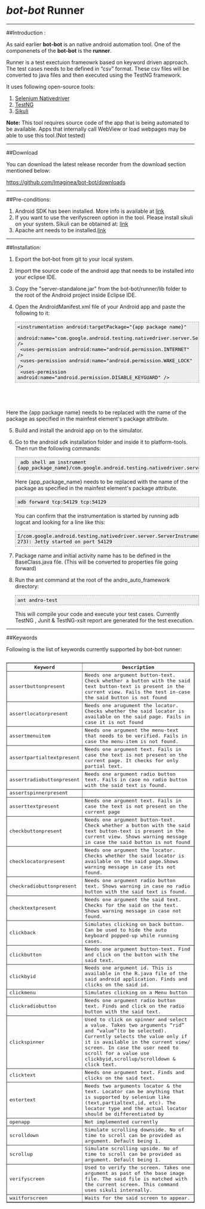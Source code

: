 # *bot-bot* Runner

---------
##Introduction :

As said earlier **bot-bot** is an native android automation tool. One of the componenets of the **bot-bot** is the **runner**.

Runner is a test exectuion frameowrk based on keyword driven approach. The test cases needs to be defined in “csv” format. These csv files will be converted to java files and then executed using the TestNG framework.

It uses following open-source tools:

1. [Selenium Nativedriver](http://code.google.com/p/nativedriver/)
2. [TestNG](http://testng.org/doc/index.html)
3. [Sikuli](http://sikuli.org/)

**Note:** This tool requires source code of the app that is being automated to be available.
Apps that internally call WebView or load webpages may be able to use this tool.(Not tested)

-----------
##Download

You can download the latest release recorder from the download section mentioned below:

https://github.com/Imaginea/bot-bot/downloads

---------
##Pre-conditions:

1. Android SDK has been installed. More info is available at [link](http://developer.android.com/sdk/installing.html)
2. If you want to use the verifyscreen option in the tool. Please install sikuli on your system. Sikuli can be obtained at: [link](http://sikuli.org/download.shtml)
3. Apache ant needs to be installed.[link](http://ant.apache.org/)

---------
##Installation:

1. Export the bot-bot from git to your local system.
2. Import the source code of the android app that needs to be installed into your eclipse IDE.
3. Copy the "server-standalone.jar" from the bot-bot/runner/lib folder to the root of the Android project inside Eclipse IDE.
4. Open the AndroidManifest.xml file of your Android app and paste the following to it:

	<pre style="font-family: Helvetica, Arial, FreeSans, san-serif; color: #000000; background-color: #eee;font-size: 15px;border: 1px dashed #999999;line-height: 15px;padding: 5px; overflow: auto; width: 100%"><code>&lt;instrumentation android:targetPackage=&quot;{app package name}&quot;
        android:name=&quot;com.google.android.testing.nativedriver.server.ServerInstrumentation&quot; /&gt;
    &lt;uses-permission android:name=&quot;android.permission.INTERNET&quot; /&gt;
    &lt;uses-permission android:name=&quot;android.permission.WAKE_LOCK&quot; /&gt;
    &lt;uses-permission android:name=&quot;android.permission.DISABLE_KEYGUARD&quot; /&gt;
</code></pre>
Here the {app package name} needs to be replaced with the name of the package as specified in the mainfest element's package attribute.

5. Build and install the android app on to the simulator.

6. Go to the android sdk installation folder and inside it to platform-tools. Then run the following commands:
	<pre style="font-family: Helvetica, Arial, FreeSans, san-serif; color: #000000; background-color: #eee;font-size: 15px;border: 1px dashed #999999;line-height: 15px;padding: 5px; overflow: auto; width: 100%"><code> adb shell am instrument {app_package_name}/com.google.android.testing.nativedriver.server.ServerInstrumentation</code></pre>
	
	Here {app_package_name} needs to be replaced with the name of the package as specified in the mainfest element's package attribute.
	
	<pre style="font-family: Helvetica, Arial, FreeSans, san-serif; color: #000000; background-color: #eee;font-size: 15px;border: 1px dashed #999999;line-height: 15px;padding: 5px; overflow: auto; width: 100%"><code>adb forward tcp:54129 tcp:54129</code></pre>

	You can confirm that the instrumentation is started by running adb logcat and looking for a line like this:

	<pre style="font-family: Helvetica, Arial, FreeSans, san-serif; color: #000000; background-color: #eee;font-size: 15px;border: 1px dashed #999999;line-height: 15px;padding: 5px; overflow: auto; width: 100%"><code>I/com.google.android.testing.nativedriver.server.ServerInstrumentation(  273): Jetty started on port 54129</code></pre>

7. Package name and initial activity name has to be defined in the BaseClass.java file. (This will be converted to properties file going forward)
8. Run the ant command at the root of the andro_auto_framework directory:

	<pre style="font-family: Helvetica, Arial, FreeSans, san-serif; color: #000000; background-color: #eee;font-size: 15px;border: 1px dashed #999999;line-height: 15px;padding: 5px; overflow: auto; width: 100%"><code>ant andro-test</code></pre>

	This will compile your code and execute your test cases. Currently TestNG , Junit & TestNG-xslt report are generated for the test execution.

------------------
##Keywords

Following is the list of keywords currently supported by bot-bot runner:

<pre>
<table border="1"><tr><th>Keyword</th><th>Description</th></tr><tr><td><a name="assertbuttonpresent">assertbuttonpresent</a></td><td>Needs one argument button-text. Check whether a button with the said text button-text is present in the current view. Fails the test in-case the said button is not found</td>
</tr>
<tr><td><a name="assertlocatorpresent">assertlocatorpresent</a></td><td>Needs one arugument the locator. Checks whether the said locator is available on the said page. Fails in case it is not found</td>
</tr>
<tr><td><a name="assertmenuitem">assertmenuitem</a></td><td>Needs one argument the menu-text that needs to be verified. Fails in case the menu-item is not found.</td>
</tr>
<tr><td><a name="assertpartialtextpresent">assertpartialtextpresent</a></td><td>Needs one argument text. Fails in case the text is not present on the current page. It checks for only partial text.</td>
</tr>
<tr><td><a name="assertradiobuttonpresent">assertradiobuttonpresent</a></td><td>Needs one argument radio button text. Fails in case no radio button with the said text is found.</td>
</tr>
<tr><td><a name="assertspinnerpresent">assertspinnerpresent</a></td><td></td>
</tr>
<tr><td><a name="asserttextpresent">asserttextpresent</a></td><td>Needs one argument text. Fails in case the text is not present on the current page</td>
</tr>
<tr><td><a name="checkbuttonpresent">checkbuttonpresent</a></td><td>Needs one argument button-text. Check whether a button with the said text button-text is present in the current view. Shows warning message in case the said button is not found</td>
</tr>
<tr><td><a name="checklocatorpresent">checklocatorpresent</a></td><td>Needs one argument the locator. Checks whether the said locator is available on the said page.Shows warning message in case its not found.</td>
</tr>
<tr><td><a name="checkradiobuttonpresent">checkradiobuttonpresent</a></td><td>Needs one argument radio button text. Shows warning in case no radio button with the said text is found.</td>
</tr>
<tr><td><a name="checktextpresent">checktextpresent</a></td><td>Needs one argument the said text. Checks for the said on the text. Shows warning message in case not found.</td>
</tr>
<tr><td><a name="clickback">clickback</a></td><td>Simulates clicking on back button. Can be used to hide the auto keyboard popped-up while running cases.</td>
</tr>
<tr><td><a name="clickbutton">clickbutton</a></td><td>Needs one argument button-text. Find and click on the button with the said text.</td>
</tr>
<tr><td><a name="clickbyid">clickbyid</a></td><td>Needs one argument id. This is available in the R.java file of the said android application. Finds and clicks on the said id.</td>
</tr>
<tr><td><a name="clickmenu">clickmenu</a></td><td>Simulates clicking on a Menu button</td>
</tr>
<tr><td><a name="clickradiobutton">clickradiobutton</a></td><td>Needs one argument radio button text. Finds and click on the radio button with the said text.</td>
</tr>
<tr><td><a name="clickspinner">clickspinner</a></td><td>Used to click on spinner and select a value. Takes two arguments “rid” and “value”(to be selected). Currently selects the value only if it is available in the current view/ screen. In case the user need to scroll for a value use clickbyid,scrollup/scrolldown & click text. </td>
</tr>
<tr><td><a name="clicktext">clicktext</a></td><td>Needs one argument text. Finds and clicks on the said text.</td>
</tr>
<tr><td><a name="entertext">entertext</a></td><td>Needs two arguments locator & the text. Locator can be anything that is supported by selenium like (text,partialtext,id, etc). The locator type and the actual locator should be differentiated by </td>
</tr>
<tr><td><a name="openapp">openapp</a></td><td>Not implemented currently</td>
</tr>
<tr><td><a name="scrolldown">scrolldown</a></td><td>Simulate scrolling downside. No of time to scroll can be provided as argument. Default being 1.</td>
</tr>
<tr><td><a name="scrollup">scrollup</a></td><td>Simulate scrolling upside. No of time to scroll can be provided as argument. Default being 1.</td>
</tr>
<tr><td><a name="verifyscreen">verifyscreen</a></td><td>Used to verify the screen. Takes one argument as past of the base image file. The said file is matched with the current screen. This command uses sikuli internally.</td>
</tr>
<tr><td><a name="waitforscreen">waitforscreen</a></td><td>Waits for the said screen to appear.</td>
</tr>
</table>
</pre>
